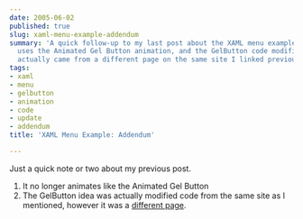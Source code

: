 ```yaml
---
date: 2005-06-02
published: true
slug: xaml-menu-example-addendum
summary: 'A quick follow-up to my last post about the XAML menu example: It no longer
  uses the Animated Gel Button animation, and the GelButton code modification I mentioned
  actually came from a different page on the same site I linked previously.'
tags:
- xaml
- menu
- gelbutton
- animation
- code
- update
- addendum
title: 'XAML Menu Example: Addendum'

---
```

<p>Just a quick note or two about my previous post. </p><ol>
<li>It no longer animates like the Animated Gel Button</li>
<li>The GelButton idea was actually modified code from the same site as I mentioned, however it was a <a href="http://feeds.feedburner.com/DesignersLovenet?m=28">different page</a>.<p />
</li>
</ol><p />

